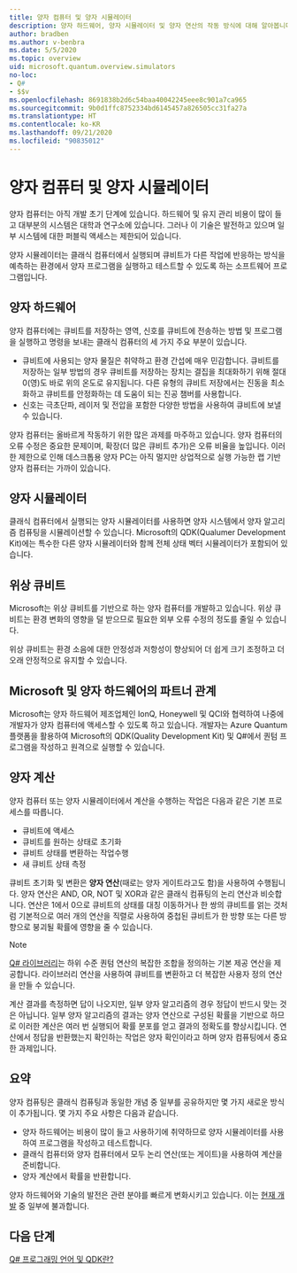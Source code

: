 ```yaml
---
title: 양자 컴퓨터 및 양자 시뮬레이터
description: 양자 하드웨어, 양자 시뮬레이터 및 양자 연산의 작동 방식에 대해 알아봅니다.
author: bradben
ms.author: v-benbra
ms.date: 5/5/2020
ms.topic: overview
uid: microsoft.quantum.overview.simulators
no-loc:
- Q#
- $$v
ms.openlocfilehash: 8691838b2d6c54baa40042245eee8c901a7ca965
ms.sourcegitcommit: 9b0d1ffc8752334bd6145457a826505cc31fa27a
ms.translationtype: HT
ms.contentlocale: ko-KR
ms.lasthandoff: 09/21/2020
ms.locfileid: "90835012"
---
```

# <a name="quantum-computers-and-quantum-simulators"></a>양자 컴퓨터 및 양자 시뮬레이터

양자 컴퓨터는 아직 개발 초기 단계에 있습니다. 하드웨어 및 유지 관리 비용이 많이 들고 대부분의 시스템은 대학과 연구소에 있습니다. 그러나 이 기술은 발전하고 있으며 일부 시스템에 대한 퍼블릭 액세스는 제한되어 있습니다.

양자 시뮬레이터는 클래식 컴퓨터에서 실행되며 큐비트가 다른 작업에 반응하는 방식을 예측하는 환경에서 양자 프로그램을 실행하고 테스트할 수 있도록 하는 소프트웨어 프로그램입니다.

## <a name="quantum-hardware"></a>양자 하드웨어

양자 컴퓨터에는 큐비트를 저장하는 영역, 신호를 큐비트에 전송하는 방법 및 프로그램을 실행하고 명령을 보내는 클래식 컴퓨터의 세 가지 주요 부분이 있습니다.

- 큐비트에 사용되는 양자 물질은 취약하고 환경 간섭에 매우 민감합니다. 큐비트를 저장하는 일부 방법의 경우 큐비트를 저장하는 장치는 결집을 최대화하기 위해 절대 0(영)도 바로 위의 온도로 유지됩니다. 다른 유형의 큐비트 저장에서는 진동을 최소화하고 큐비트를 안정화하는 데 도움이 되는 진공 챔버를 사용합니다.  
- 신호는 극초단파, 레이저 및 전압을 포함한 다양한 방법을 사용하여 큐비트에 보낼 수 있습니다.

양자 컴퓨터는 올바르게 작동하기 위한 많은 과제를 마주하고 있습니다. 양자 컴퓨터의 오류 수정은 중요한 문제이며, 확장(더 많은 큐비트 추가)은 오류 비율을 높입니다. 이러한 제한으로 인해 데스크톱용 양자 PC는 아직 멀지만 상업적으로 실행 가능한 랩 기반 양자 컴퓨터는 가까이 있습니다.

## <a name="quantum-simulators"></a>양자 시뮬레이터

클래식 컴퓨터에서 실행되는 양자 시뮬레이터를 사용하면 양자 시스템에서 양자 알고리즘 컴퓨팅을 시뮬레이션할 수 있습니다.  Microsoft의 QDK(Qualumer Development Kit)에는 특수한 다른 양자 시뮬레이터와 함께 전체 상태 벡터 시뮬레이터가 포함되어 있습니다.

## <a name="topological-qubit"></a>위상 큐비트

Microsoft는 위상 큐비트를 기반으로 하는 양자 컴퓨터를 개발하고 있습니다. 위상 큐비트는 환경 변화의 영향을 덜 받으므로 필요한 외부 오류 수정의 정도를 줄일 수 있습니다.

위상 큐비트는 환경 소음에 대한 안정성과 저항성이 향상되어 더 쉽게 크기 조정하고 더 오래 안정적으로 유지할 수 있습니다.

## <a name="microsoft-and-quantum-hardware-partnerships"></a>Microsoft 및 양자 하드웨어의 파트너 관계

Microsoft는 양자 하드웨어 제조업체인 IonQ, Honeywell 및 QCI와 협력하여 나중에 개발자가 양자 컴퓨터에 액세스할 수 있도록 하고 있습니다. 개발자는 Azure Quantum 플랫폼을 활용하여 Microsoft의 QDK(Quality Development Kit) 및 Q#에서 퀀텀 프로그램을 작성하고 원격으로 실행할 수 있습니다.

## <a name="quantum-computations"></a>양자 계산

양자 컴퓨터 또는 양자 시뮬레이터에서 계산을 수행하는 작업은 다음과 같은 기본 프로세스를 따릅니다.

- 큐비트에 액세스
- 큐비트를 원하는 상태로 초기화
- 큐비트 상태를 변환하는 작업수행
- 새 큐비트 상태 측정

큐비트 초기화 및 변환은 **양자 연산**(때로는 양자 게이트라고도 함)을 사용하여 수행됩니다. 양자 연산은 AND, OR, NOT 및 XOR과 같은 클래식 컴퓨팅의 논리 연산과 비슷합니다. 연산은 1에서 0으로 큐비트의 상태를 대칭 이동하거나 한 쌍의 큐비트를 얽는 것처럼 기본적으로 여러 개의 연산을 직렬로 사용하여 중첩된 큐비트가 한 방향 또는 다른 방향으로 붕괴될 확률에 영향을 줄 수 있습니다.

> [!NOTE] 
> [Q# 라이브러리](xref:microsoft.quantum.libraries)는 하위 수준 퀀텀 연산의 복잡한 조합을 정의하는 기본 제공 연산을 제공합니다. 라이브러리 연산을 사용하여 큐비트를 변환하고 더 복잡한 사용자 정의 연산을 만들 수 있습니다.  

계산 결과를 측정하면 답이 나오지만, 일부 양자 알고리즘의 경우 정답이 반드시 맞는 것은 아닙니다. 일부 양자 알고리즘의 결과는 양자 연산으로 구성된 확률을 기반으로 하므로 이러한 계산은 여러 번 실행되어 확률 분포를 얻고 결과의 정확도를 향상시킵니다.  연산에서 정답을 반환했는지 확인하는 작업은 양자 확인이라고 하며 양자 컴퓨팅에서 중요한 과제입니다.

## <a name="summary"></a>요약

양자 컴퓨팅은 클래식 컴퓨팅과 동일한 개념 중 일부를 공유하지만 몇 가지 새로운 방식이 추가됩니다. 몇 가지 주요 사항은 다음과 같습니다.

- 양자 하드웨어는 비용이 많이 들고 사용하기에 취약하므로 양자 시뮬레이터를 사용하여 프로그램을 작성하고 테스트합니다.
- 클래식 컴퓨터와 양자 컴퓨터에서 모두 논리 연산(또는 게이트)을 사용하여 계산을 준비합니다.
- 양자 계산에서 확률을 반환합니다.

양자 하드웨어와 기술의 발전은 관련 분야를 빠르게 변화시키고 있습니다. 이는 [현재 개발](https://phys.org/search/?search=quantum+computer&s=0) 중 일부에 불과합니다.

## <a name="next-steps"></a>다음 단계

[ Q# 프로그래밍 언어 및 QDK란?](xref:microsoft.quantum.overview.q-sharp)
